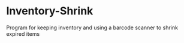 # Inventory-Shrink
Program for keeping inventory and using a barcode scanner to shrink expired items
